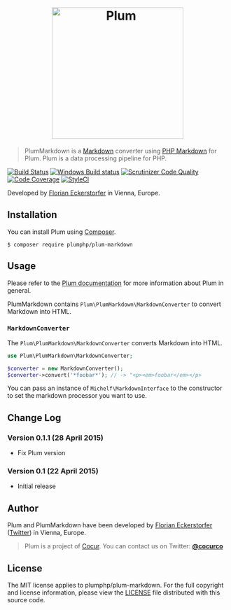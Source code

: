 <h1 align="center">
    <img src="http://cdn.florian.ec/plum-logo.svg" alt="Plum" width="300">
</h1>

> PlumMarkdown is a [Markdown](http://daringfireball.net/projects/markdown/) converter using
[PHP Markdown](https://michelf.ca/projects/php-markdown/) for Plum. Plum is a data processing pipeline for PHP.

[![Build Status](https://travis-ci.org/plumphp/plum-markdown.svg)](https://travis-ci.org/plumphp/plum-markdown)
[![Windows Build status](https://ci.appveyor.com/api/projects/status/2n7atnpxl5l2c70k?svg=true)](https://ci.appveyor.com/project/florianeckerstorfer/plum-markdown)
[![Scrutinizer Code Quality](https://scrutinizer-ci.com/g/plumphp/plum-markdown/badges/quality-score.png?b=master)](https://scrutinizer-ci.com/g/plumphp/plum-markdown/?branch=master)
[![Code Coverage](https://scrutinizer-ci.com/g/plumphp/plum-markdown/badges/coverage.png?b=master)](https://scrutinizer-ci.com/g/plumphp/plum-markdown/?branch=master)
[![StyleCI](https://styleci.io/repos/32591029/shield)](https://styleci.io/repos/32591029)

Developed by [Florian Eckerstorfer](https://florian.ec) in Vienna, Europe.


Installation
------------

You can install Plum using [Composer](http://getcomposer.org).

```shell
$ composer require plumphp/plum-markdown
```


Usage
-----

Please refer to the [Plum documentation](https://github.com/plumphp/plum/blob/master/docs/index.md) for more
information about Plum in general.

PlumMarkdown contains `Plum\PlumMarkdown\MarkdownConverter` to convert Markdown into HTML.

### `MarkdownConverter`

The `Plum\PlumMarkdown\MarkdownConverter` converts Markdown into HTML.

```php
use Plum\PlumMarkdown\MarkdownConverter;

$converter = new MarkdownConverter();
$converter->convert('*foobar*'); // -> "<p><em>foobar</em></p>
```

You can pass an instance of `Michelf\MarkdownInterface` to the constructor to set the markdown processor you want to
use.


Change Log
----------

### Version 0.1.1 (28 April 2015)

- Fix Plum version

### Version 0.1 (22 April 2015)

- Initial release


Author
------

Plum and PlumMarkdown have been developed by [Florian Eckerstorfer](https://florian.ec)
([Twitter](https://twitter.com/Florian_)) in Vienna, Europe.

> Plum is a project of [Cocur](http://cocur.co). You can contact us on Twitter:
> [**@cocurco**](https://twitter.com/cocurco)


License
-------

The MIT license applies to plumphp/plum-markdown. For the full copyright and license information,
please view the [LICENSE](https://github.com/plumphp/plum-markdown/blob/master/LICENSE) file distributed with this
source code.
